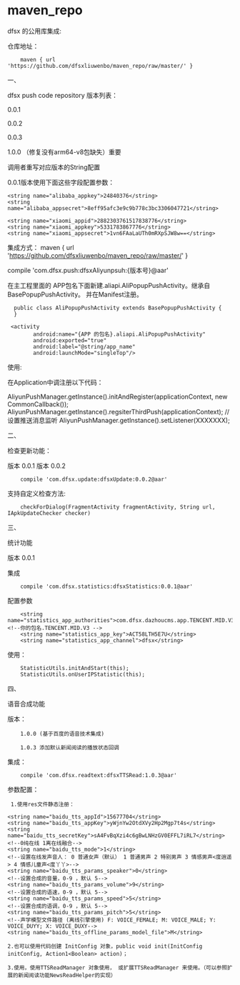 # maven_repo

dfsx 的公用库集成:

仓库地址：

        maven { url 'https://github.com/dfsxliuwenbo/maven_repo/raw/master/' }

一、

dfsx push code repository
版本列表：

0.0.1

0.0.2

0.0.3

1.0.0 （修复没有arm64-v8包缺失）重要

调用者重写对应版本的String配置

0.0.1版本使用下面这些字段配置参数： 

    <string name="alibaba_appkey">24840376</string>
    <string name="alibaba_appsecret">8eff95afc3e9c9b778c3bc3306047721</string>

    <string name="xiaomi_appid">2882303761517838776</string>
    <string name="xiaomi_appkey">5331783867776</string>
    <string name="xiaomi_appsecret">1vn6FAaLaUTh0mRXpSJW8w==</string>
    
集成方式：
 maven { url 'https://github.com/dfsxliuwenbo/maven_repo/raw/master/' }
 
 compile 'com.dfsx.push:dfsxAliyunpsuh:{版本号}@aar'
 
 在主工程里面的 APP包名下面新建.aliapi.AliPopupPushActivity。继承自BasePopupPushActivity。
 并在Manifest注册。
 
 
      public class AliPopupPushActivity extends BasePopupPushActivity {
      }

     <activity
            android:name="{APP 的包名}.aliapi.AliPopupPushActivity"
            android:exported="true"
            android:label="@string/app_name"
            android:launchMode="singleTop"/>

使用:

   在Application中调注册以下代码：
   
   AliyunPushManager.getInstance().initAndRegister(applicationContext, new CommonCallback());
   AliyunPushManager.getInstance().regsiterThirdPush(applicationContext);
   //设置推送消息监听
   AliyunPushManager.getInstance().setListener(XXXXXXX);
   
   
二、

检查更新功能：

版本 0.0.1
版本 0.0.2

        compile 'com.dfsx.update:dfsxUpdate:0.0.2@aar'

支持自定义检查方法:

        checkForDialog(FragmentActivity fragmentActivity, String url, IApkUpdateChecker checker)
        
三、

 统计功能
 
 版本 0.0.1
 
 集成
 
        compile 'com.dfsx.statistics:dfsxStatistics:0.0.1@aar'
 
 配置参数
 
        <string name="statistics_app_authorities">com.dfsx.dazhoucms.app.TENCENT.MID.V3</string><!--你的包名.TENCENT.MID.V3 -->
        <string name="statistics_app_key">ACT58LTH5E7U</string>
        <string name="statistics_app_channel">dfsx</string>
 
 使用：
 
        StatisticUtils.initAndStart(this);
        StatisticUtils.onUserIPStatistic(this);

四、

 语音合成功能
 
   版本：
   
        1.0.0 (基于百度的语音技术集成)
		
		1.0.3 添加默认新闻阅读的播放状态回调
   集成：
   
        compile 'com.dfsx.readtext:dfsxTTSRead:1.0.3@aar'
		
   参数配置：
   
     1.使用res文件静态注册：

    <string name="baidu_tts_appId">15677704</string>
    <string name="baidu_tts_appKey">yWjnYw2OtdXVy2Hp2Mgp7t4s</string>
    <string name="baidu_tts_secretKey">sA4FvBqXzi4c6gBwLNHzGV0EFFL7iRL7</string>
    <!--0纯在线 1离在线融合-->
    <string name="baidu_tts_mode">1</string>
    <!--设置在线发声音人： 0 普通女声（默认） 1 普通男声 2 特别男声 3 情感男声<度逍遥> 4 情感儿童声<度丫丫>-->
    <string name="baidu_tts_params_speaker">0</string>
    <!--设置合成的音量，0-9 ，默认 5-->
    <string name="baidu_tts_params_volume">9</string>
    <!--设置合成的语速，0-9 ，默认 5-->
    <string name="baidu_tts_params_speed">5</string>
    <!--设置合成的语调，0-9 ，默认 5-->
    <string name="baidu_tts_params_pitch">5</string>
    <!--声学模型文件路径 (离线引擎使用) F: VOICE_FEMALE; M: VOICE_MALE; Y: VOICE_DUYY; X: VOICE_DUXY-->
    <string name="baidu_tts_offline_params_model_file">M</string>

    2.也可以使用代码创建 InitConfig 对象，public void init(InitConfig initConfig, Action1<Boolean> action)；

    3.使用，使用TTSReadManager 对象使用， 或扩展TTSReadManager 来使用。（可以参照扩展的新闻阅读功能NewsReadHelper的实现）
    
